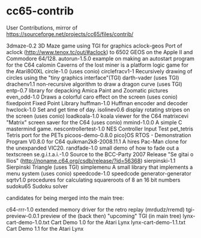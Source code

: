 # cc65-contrib
User Contributions, mirror of https://sourceforge.net/projects/cc65/files/contrib/

3dmaze-0.2              3D Maze game using TGI for graphics
aclock-geos             Port of aclock (http://www.tenox.tc/out/#aclock) to 6502 GEOS on the Apple II and Commodore 64/128.
autorun-1.5.0           example on making an autostart program for the C64
calomin                 Caverns of the lost miner is a platform logic game for the Atari800XL
circle-1.0              (uses conio)
circlefracv1-1          Recursively drawing of circles using the "tiny graphics interface"(TGI)
darth-vader             (uses TGI)
drachenv1.1             non-recursive algorithm to draw a dragon curve (uses TGI)
entp-0.7                library for depacking Amica Paint and Zoomatic pictures
even_odd-1.0            Draws a colorful caro effect on the screen (uses conio)
fixedpoint              Fixed Point Library
huffman-1.0             Huffman encoder and decoder
hwclock-1.0             Set and get time of day.
isolinev0.6             display rotating stripes on the screen (uses conio)
loadkoala-1.0           koala viewer for the C64
matrixcevi              "Matrix" screen saver for the C64 (uses conio)
mmind-1.0.0             A simple C mastermind game.
nescontrollertest-1.0   NES Controller Input Test
pet_tetris              Tetris port for the PETs
picoos-demo-0.8.0       pico]OS RTOS - Demonstration Program V0.8.0  for C64
quikman2k8-2008.11.1    A hires Pac-Man clone for the unexpanded VIC20.
randfade-1.0            small demo of how to fade out a textscreen
se.g.i.t.a.i.-1.0       Source to the BCC-Party 2007 Release "Se gitai o Ilios" (http://noname.c64.org/csdb/release/?id=56368)
sierpinski-1.1          Sierpinski Triangle (uses TGI)
simplemenu              A small library that implements a menu system (uses conio)
speedcode-1.0           speedcode generator-generator
sqrtv1.0                procedures for calculating squareroots of 8 an 16 bit numbers
sudoku65                Sudoku solver

candidates for being merged into the main tree:

c64-rrr-1.0             extended memory driver for the retro replay (mrdudz/rremd)
tgi-preview-0.0.1       preview of the (back then) "upcoming" TGI (in main tree)
lynx-cart-demo-1.0.txt  Cart Demo 1.0 for the Atari Lynx
lynx-cart-demo-1.1.txt  Cart Demo 1.1 for the Atari Lynx
